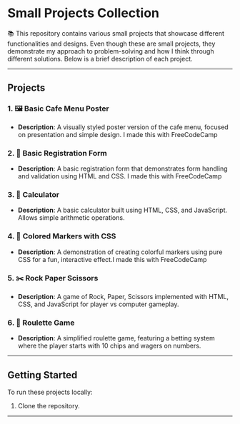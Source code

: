 # Small Projects Collection

📚 This repository contains various small projects that showcase different functionalities and designs. Even though these are small projects, they demonstrate my approach to problem-solving and how I think through different solutions. Below is a brief description of each project.

---

## Projects



### 1. **🖼️ Basic Cafe Menu Poster**
   - **Description**: A visually styled poster version of the cafe menu, focused on presentation and simple design. I made this with FreeCodeCamp

### 2. **📝 Basic Registration Form**
   - **Description**: A basic registration form that demonstrates form handling and validation using HTML and CSS. I made this with FreeCodeCamp

### 3. **🧮 Calculator**
   - **Description**: A basic calculator built using HTML, CSS, and JavaScript. Allows simple arithmetic operations.

### 4. **🎨 Colored Markers with CSS**
   - **Description**: A demonstration of creating colorful markers using pure CSS for a fun, interactive effect.I made this with FreeCodeCamp

### 5. **✂️ Rock Paper Scissors**
   - **Description**: A game of Rock, Paper, Scissors implemented with HTML, CSS, and JavaScript for player vs computer gameplay.

### 6. **🎰 Roulette Game**
   - **Description**: A simplified roulette game, featuring a betting system where the player starts with 10 chips and wagers on numbers.

---

## Getting Started

To run these projects locally:
1. Clone the repository.

---

